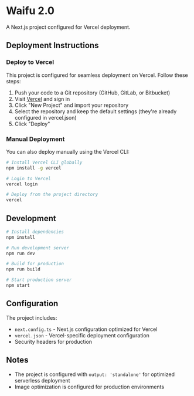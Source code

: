 # Waifu 2.0

A Next.js project configured for Vercel deployment.

## Deployment Instructions

### Deploy to Vercel

This project is configured for seamless deployment on Vercel. Follow these steps:

1. Push your code to a Git repository (GitHub, GitLab, or Bitbucket)
2. Visit [Vercel](https://vercel.com) and sign in
3. Click "New Project" and import your repository
4. Select the repository and keep the default settings (they're already configured in vercel.json)
5. Click "Deploy"

### Manual Deployment

You can also deploy manually using the Vercel CLI:

```bash
# Install Vercel CLI globally
npm install -g vercel

# Login to Vercel
vercel login

# Deploy from the project directory
vercel
```

## Development

```bash
# Install dependencies
npm install

# Run development server
npm run dev

# Build for production
npm run build

# Start production server
npm start
```

## Configuration

The project includes:
- `next.config.ts` - Next.js configuration optimized for Vercel
- `vercel.json` - Vercel-specific deployment configuration
- Security headers for production

## Notes

- The project is configured with `output: 'standalone'` for optimized serverless deployment
- Image optimization is configured for production environments
